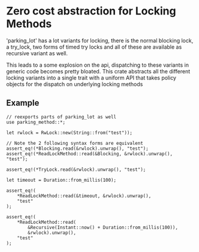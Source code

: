 # Zero cost abstraction for Locking Methods

'parking_lot' has a lot variants for locking, there is the normal blocking lock, a try_lock,
two forms of timed try locks and all of these are available as recursive variant as well.

This leads to a some explosion on the api, dispatching to these variants in generic code
becomes pretty bloated. This crate abstracts all the different locking variants into a single
trait with a uniform API that takes policy objects for the dispatch on underlying locking
methods

## Example
```
// reexports parts of parking_lot as well
use parking_method::*;

let rwlock = RwLock::new(String::from("test"));

// Note the 2 following syntax forms are equivalent
assert_eq!(*Blocking.read(&rwlock).unwrap(), "test");
assert_eq!(*ReadLockMethod::read(&Blocking, &rwlock).unwrap(), "test");

assert_eq!(*TryLock.read(&rwlock).unwrap(), "test");

let timeout = Duration::from_millis(100);

assert_eq!(
    *ReadLockMethod::read(&timeout, &rwlock).unwrap(),
    "test"
);

assert_eq!(
    *ReadLockMethod::read(
        &Recursive(Instant::now() + Duration::from_millis(100)),
        &rwlock).unwrap(),
    "test"
);
```

